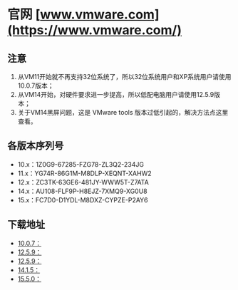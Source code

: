 # 官网 [www.vmware.com](https://www.vmware.com/)

## 注意
1. 从VM11开始就不再支持32位系统了，所以32位系统用户和XP系统用户请使用10.0.7版本；
1. 从VM14开始，对硬件要求进一步提高，所以低配电脑用户请使用12.5.9版本；
1. 关于VM14黑屏问题，这是 VMware tools 版本过低引起的，解决方法点这里查看。

## 各版本序列号
- 10.x：1Z0G9-67285-FZG78-ZL3Q2-234JG
- 11.x：YG74R-86G1M-M8DLP-XEQNT-XAHW2
- 12.x：ZC3TK-63GE6-481JY-WWW5T-Z7ATA
- 14.x：AU108-FLF9P-H8EJZ-7XMQ9-XG0U8
- 15.x：FC7D0-D1YDL-M8DXZ-CYPZE-P2AY6

## 下载地址
- [10.0.7：](https://download3.vmware.com/software/wkst/file/VMware-workstation-full-10.0.7-2844087.exe)
- [12.5.9：](https://download3.vmware.com/software/wkst/file/VMware-workstation-full-12.5.9-7535481.exe)
- [12.5.9：](https://download3.vmware.com/software/wkst/file/VMware-workstation-full-12.5.9-7535481.exe)
- [14.1.5：](http://download3.vmware.com/software/wkst/file/VMware-workstation-full-14.1.5-10950780.exe)
- [15.5.0：](https://download3.vmware.com/software/wkst/file/VMware-workstation-full-15.5.0-14665864.exe)
